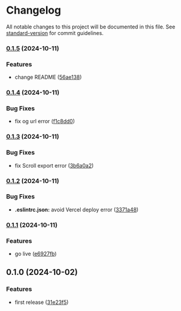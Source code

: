 # Changelog

All notable changes to this project will be documented in this file. See [standard-version](https://github.com/conventional-changelog/standard-version) for commit guidelines.

### [0.1.5](https://github.com/HaruoWang/Microsoft-acquisition/compare/v0.1.4...v0.1.5) (2024-10-11)


### Features

* change README ([56ae138](https://github.com/HaruoWang/Microsoft-acquisition/commit/56ae1385aaa29ca503b6f8ae7b0088d9db5ac935))

### [0.1.4](https://github.com/HaruoWang/Microsoft-acquisition/compare/v0.1.3...v0.1.4) (2024-10-11)


### Bug Fixes

* fix og url error ([f1c8dd0](https://github.com/HaruoWang/Microsoft-acquisition/commit/f1c8dd0cd514c98413f13ad1c15e97fa535f3c64))

### [0.1.3](https://github.com/HaruoWang/Microsoft-acquisition/compare/v0.1.2...v0.1.3) (2024-10-11)


### Bug Fixes

* fix Scroll export error ([3b6a0a2](https://github.com/HaruoWang/Microsoft-acquisition/commit/3b6a0a258af0130d23c974d47134b9614708da37))

### [0.1.2](https://github.com/HaruoWang/Microsoft-acquisition/compare/v0.1.1...v0.1.2) (2024-10-11)


### Bug Fixes

* **.eslintrc.json:** avoid Vercel deploy error ([3371a48](https://github.com/HaruoWang/Microsoft-acquisition/commit/3371a48bafbd5676ec379024ed333f187b535150))

### [0.1.1](https://github.com/HaruoWang/Microsoft-acquisition/compare/v0.1.0...v0.1.1) (2024-10-11)


### Features

* go live ([e6927fb](https://github.com/HaruoWang/Microsoft-acquisition/commit/e6927fb18e12a5979f1348c0af46670af44b41f5))

## 0.1.0 (2024-10-02)


### Features

* first release ([31e23f5](https://github.com/HaruoWang/Microsoft-acquisition/commit/31e23f543bcd091458c4720028fe0be89a24cb1a))
